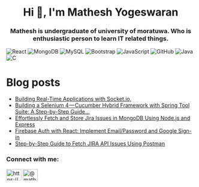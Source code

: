 <h1 align="center">Hi 👋, I'm Mathesh Yogeswaran</h1>
<h3 align="center">Mathesh is undergraduate of university of moratuwa. Who is enthusiastic person to learn IT related things.</h3>
<!--
<img aligh="center" width="45%" src="https://github-readme-stats.vercel.app/api?username=matheshyogeswaran&show_icons=true&theme=radical" />
<img aligh="center" width="45%" src="https://github-readme-stats.vercel.app/api/top-langs/?username=matheshyogeswaran&layout=compact" /> -->

![React](https://img.shields.io/badge/react-%2320232a.svg?style=for-the-badge&logo=react&logoColor=%2361DAFB)
![MongoDB](https://img.shields.io/badge/MongoDB-%234ea94b.svg?style=for-the-badge&logo=mongodb&logoColor=white)
![MySQL](https://img.shields.io/badge/mysql-%2300f.svg?style=for-the-badge&logo=mysql&logoColor=white)
![Bootstrap](https://img.shields.io/badge/bootstrap-%23563D7C.svg?style=for-the-badge&logo=bootstrap&logoColor=white)
![JavaScript](https://img.shields.io/badge/javascript-%23323330.svg?style=for-the-badge&logo=javascript&logoColor=%23F7DF1E)
![GitHub](https://img.shields.io/badge/github-%23121011.svg?style=for-the-badge&logo=github&logoColor=white)
![Java](https://img.shields.io/badge/java-%23ED8B00.svg?style=for-the-badge&logo=java&logoColor=white)
![C](https://img.shields.io/badge/c-%2300599C.svg?style=for-the-badge&logo=c&logoColor=white)

# Blog posts
<!-- BLOG-POST-LIST:START -->
- [Building Real-Time Applications with Socket.io,](https://medium.com/linkit-intecs/building-real-time-applications-with-socket-io-adc86da2f9f1?source=rss-505ef1b70e94------2)
- [Building a Selenium 4 — Cucumber Hybrid Framework with Spring Tool Suite: A Step-by-Step Guide…](https://medium.com/linkit-intecs/building-a-selenium-4-cucumber-hybrid-framework-with-spring-tool-suite-a-step-by-step-guide-a9d0b1afec4?source=rss-505ef1b70e94------2)
- [Effortlessly Fetch and Store Jira Issues in MongoDB Using Node.js and Express](https://medium.com/@matheshyogeswaran/effortlessly-fetch-and-store-jira-issues-in-mongodb-using-node-js-and-express-243cd45f063b?source=rss-505ef1b70e94------2)
- [Firebase Auth with React: Implement Email/Password and Google Sign-in](https://blog.bitsrc.io/firebase-authentication-with-react-for-beginners-implementing-email-password-and-google-sign-in-e62d9094e22?source=rss-505ef1b70e94------2)
- [Step-by-Step Guide to Fetch JIRA API Issues Using Postman](https://towardsdev.com/step-by-step-guide-to-fetch-jira-api-issues-using-postman-e96ba74fabc9?source=rss-505ef1b70e94------2)
<!-- BLOG-POST-LIST:END -->


<h3 align="left">Connect with me:</h3>
<p align="left">
<a href="https://www.linkedin.com/in/mathesh-yogeswaran-442733196/" target="blank"><img align="center" src="https://raw.githubusercontent.com/rahuldkjain/github-profile-readme-generator/master/src/images/icons/Social/linked-in-alt.svg" alt="https://www.linkedin.com/in/mathesh-yogeswaran-442733196/" height="30" width="40" /></a>
<a href="https://medium.com/@matheshyogeswaran" target="blank"><img align="center" src="https://raw.githubusercontent.com/rahuldkjain/github-profile-readme-generator/master/src/images/icons/Social/medium.svg" alt="@matheshyogeswaran" height="30" width="40" /></a>
</p>

